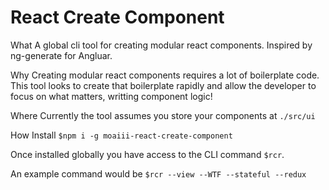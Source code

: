 # React Create Component

What
A global cli tool for creating modular react components. Inspired by ng-generate for Angluar. 

Why
Creating modular react components requires a lot of boilerplate code. This tool looks to create that boilerplate rapidly and allow the developer to focus on what matters, writting component logic!

Where
Currently the tool assumes you store your components at `./src/ui`

How
Install 
`$npm i -g moaiii-react-create-component`

Once installed globally you have access to the CLI command `$rcr`. 

An example command would be
`$rcr --view --WTF --stateful --redux`

